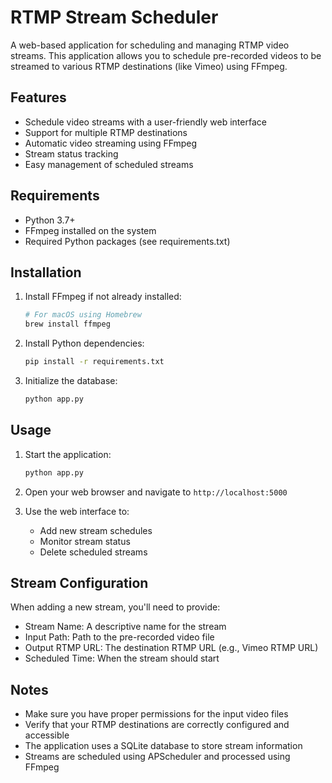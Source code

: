 # RTMP Stream Scheduler

A web-based application for scheduling and managing RTMP video streams. This application allows you to schedule pre-recorded videos to be streamed to various RTMP destinations (like Vimeo) using FFmpeg.

## Features

- Schedule video streams with a user-friendly web interface
- Support for multiple RTMP destinations
- Automatic video streaming using FFmpeg
- Stream status tracking
- Easy management of scheduled streams

## Requirements

- Python 3.7+
- FFmpeg installed on the system
- Required Python packages (see requirements.txt)

## Installation

1. Install FFmpeg if not already installed:
   ```bash
   # For macOS using Homebrew
   brew install ffmpeg
   ```

2. Install Python dependencies:
   ```bash
   pip install -r requirements.txt
   ```

3. Initialize the database:
   ```bash
   python app.py
   ```

## Usage

1. Start the application:
   ```bash
   python app.py
   ```

2. Open your web browser and navigate to `http://localhost:5000`

3. Use the web interface to:
   - Add new stream schedules
   - Monitor stream status
   - Delete scheduled streams

## Stream Configuration

When adding a new stream, you'll need to provide:
- Stream Name: A descriptive name for the stream
- Input Path: Path to the pre-recorded video file
- Output RTMP URL: The destination RTMP URL (e.g., Vimeo RTMP URL)
- Scheduled Time: When the stream should start

## Notes

- Make sure you have proper permissions for the input video files
- Verify that your RTMP destinations are correctly configured and accessible
- The application uses a SQLite database to store stream information
- Streams are scheduled using APScheduler and processed using FFmpeg
